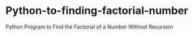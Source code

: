 # Python-to-finding-factorial-number
Python Program to Find the Factorial of a Number Without Recursion
